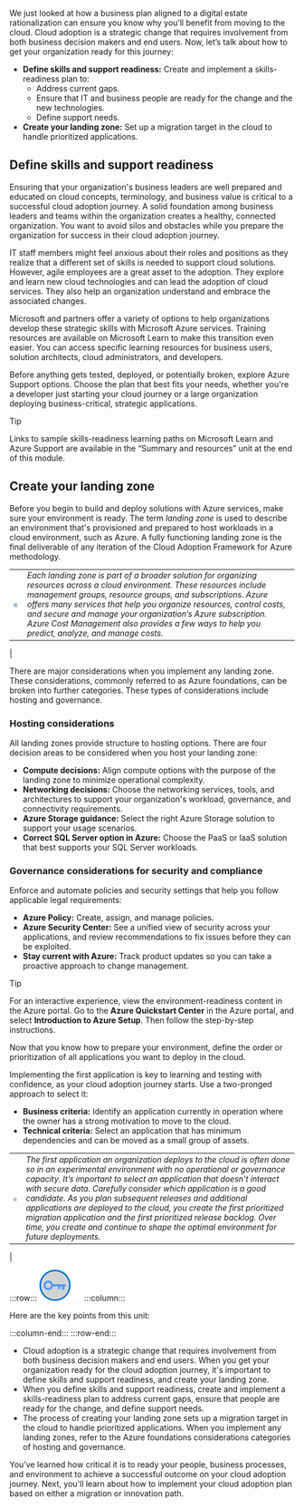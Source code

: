 ﻿We just looked at how a business plan aligned to a digital estate rationalization can ensure you know why you’ll benefit from moving to the cloud. Cloud adoption is a strategic change that requires involvement from both business decision makers and end users. Now, let’s talk about how to get your organization ready for this journey:

- **Define skills and support readiness:** Create and implement a skills-readiness plan to:
    - Address current gaps.
    - Ensure that IT and business people are ready for the change and the new technologies. 
    - Define support needs.
- **Create your landing zone:** Set up a migration target in the cloud to handle prioritized applications.

## Define skills and support readiness

Ensuring that your organization's business leaders are well prepared and educated on cloud concepts, terminology, and business value is critical to a successful cloud adoption journey. A solid foundation among business leaders and teams within the organization creates a healthy, connected organization. You want to avoid silos and obstacles while you prepare the organization for success in their cloud adoption journey.

IT staff members might feel anxious about their roles and positions as they realize that a different set of skills is needed to support cloud solutions. However, agile employees are a great asset to the adoption. They explore and learn new cloud technologies and can lead the adoption of cloud services. They also help an organization understand and embrace the associated changes.

Microsoft and partners offer a variety of options to help organizations develop these strategic skills with Microsoft Azure services. Training resources are available on Microsoft Learn to make this transition even easier. You can access specific learning resources for business users, solution architects, cloud administrators, and developers.

Before anything gets tested, deployed, or potentially broken, explore Azure Support options. Choose the plan that best fits your needs, whether you're a developer just starting your cloud journey or a large organization deploying business-critical, strategic applications.

> [!TIP]
> Links to sample skills-readiness learning paths on Microsoft Learn and Azure Support are available in the “Summary and resources” unit at the end of this module.

## Create your landing zone

Before you begin to build and deploy solutions with Azure services, make sure your environment is ready. The term *landing zone* is used to describe an environment that's provisioned and prepared to host workloads in a cloud environment, such as Azure. A fully functioning landing zone is the final deliverable of any iteration of the Cloud Adoption Framework for Azure methodology.

| | |
| --- | --- |
| ![Icon of lightbulb](../media/lightbulb.png)| *Each landing zone is part of a broader solution for organizing resources across a cloud environment. These resources include management groups, resource groups, and subscriptions. Azure offers many services that help you organize resources, control costs, and secure and manage your organization’s Azure subscription. Azure Cost Management also provides a few ways to help you predict, analyze, and manage costs.*|
|

There are major considerations when you implement any landing zone. These considerations, commonly referred to as Azure foundations, can be broken into further categories. These types of considerations include hosting and governance.

### Hosting considerations

All landing zones provide structure to hosting options. There are four decision areas to be considered when you host your landing zone:

- **Compute decisions:** Align compute options with the purpose of the landing zone to minimize operational complexity.
- **Networking decisions:** Choose the networking services, tools, and architectures to support your organization's workload, governance, and connectivity requirements.
- **Azure Storage guidance:** Select the right Azure Storage solution to support your usage scenarios.
- **Correct SQL Server option in Azure:** Choose the PaaS or IaaS solution that best supports your SQL Server workloads.

### Governance considerations for security and compliance

Enforce and automate policies and security settings that help you follow applicable legal requirements:

  - **Azure Policy:** Create, assign, and manage policies.
  - **Azure Security Center:** See a unified view of security across your applications, and review recommendations to fix issues before they can be exploited.
- **Stay current with Azure:** Track product updates so you can take a proactive approach to change management.

> [!TIP]
> For an interactive experience, view the environment-readiness content in the Azure portal. Go to the **Azure Quickstart Center** in the Azure portal, and select **Introduction to Azure Setup**. Then follow the step-by-step instructions.

Now that you know how to prepare your environment, define the order or prioritization of all applications you want to deploy in the cloud.

Implementing the first application is key to learning and testing with confidence, as your cloud adoption journey starts. Use a two-pronged approach to select it:

- **Business criteria:** Identify an application currently in operation where the owner has a strong motivation to move to the cloud.
- **Technical criteria:** Select an application that has minimum dependencies and can be moved as a small group of assets.

| | |
| --- | --- |
| ![Icon of lightbulb](../media/lightbulb.png)| *The first application an organization deploys to the cloud is often done so in an experimental environment with no operational or governance capacity. It’s important to select an application that doesn't interact with secure data. Carefully consider which application is a good candidate. As you plan subsequent releases and additional applications are deployed to the cloud, you create the first prioritized migration application and the first prioritized release backlog. Over time, you create and continue to shape the optimal environment for future deployments.*|
|

:::row:::
![Icon of lightbulb](../media/key-takeaway.png)
:::column:::

Here are the key points from this unit:

:::column-end:::
:::row-end:::

- Cloud adoption is a strategic change that requires involvement from both business decision makers and end users. When you get your organization ready for the cloud adoption journey, it's important to define skills and support readiness, and create your landing zone.
- When you define skills and support readiness, create and implement a skills-readiness plan to address current gaps, ensure that people are ready for the change, and define support needs.
- The process of creating your landing zone sets up a migration target in the cloud to handle prioritized applications. When you implement any landing zones, refer to the Azure foundations considerations categories of hosting and governance.

You’ve learned how critical it is to ready your people, business processes, and environment to achieve a successful outcome on your cloud adoption journey. Next, you'll learn about how to implement your cloud adoption plan based on either a migration or innovation path.
